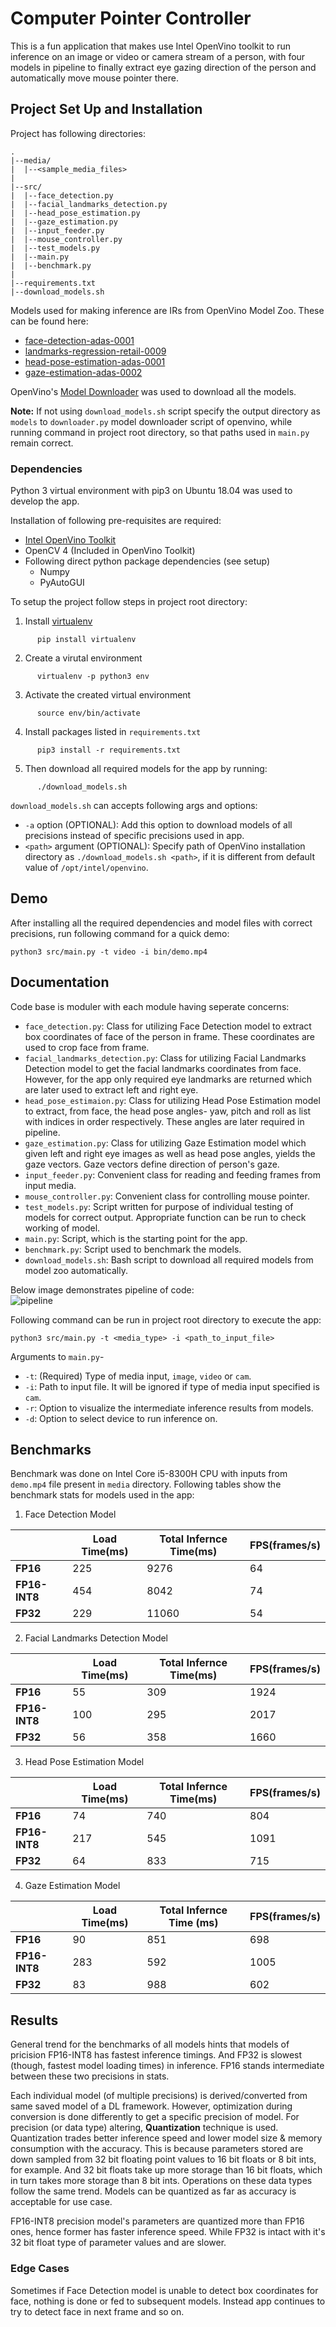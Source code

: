 # Computer Pointer Controller

This is a fun application that makes use Intel OpenVino toolkit to run inference on an image or video or camera stream of a person, with four models in pipeline to finally extract eye gazing direction of the person and automatically move mouse pointer there.

## Project Set Up and Installation

Project has following directories:
```
.
|--media/
|  |--<sample_media_files>
|
|--src/
|  |--face_detection.py
|  |--facial_landmarks_detection.py
|  |--head_pose_estimation.py
|  |--gaze_estimation.py
|  |--input_feeder.py
|  |--mouse_controller.py
|  |--test_models.py
|  |--main.py
|  |--benchmark.py
|
|--requirements.txt
|--download_models.sh
```

Models used for making inference are IRs from OpenVino Model Zoo.
These can be found here:
* [face-detection-adas-0001](https://docs.openvinotoolkit.org/latest/_models_intel_face_detection_adas_0001_description_face_detection_adas_0001.html)
* [landmarks-regression-retail-0009](https://docs.openvinotoolkit.org/latest/_models_intel_landmarks_regression_retail_0009_description_landmarks_regression_retail_0009.html)
* [head-pose-estimation-adas-0001](https://docs.openvinotoolkit.org/latest/_models_intel_head_pose_estimation_adas_0001_description_head_pose_estimation_adas_0001.html)
* [gaze-estimation-adas-0002](https://docs.openvinotoolkit.org/latest/_models_intel_gaze_estimation_adas_0002_description_gaze_estimation_adas_0002.html)

OpenVino's [Model Downloader](https://docs.openvinotoolkit.org/latest/_tools_downloader_README.html) was used to download all the models.<br>

**Note:** If not using `download_models.sh` script specify the output directory as `models` to `downloader.py` model downloader script of openvino, while running command in project root directory, so that paths used in `main.py` remain correct.

### Dependencies
Python 3 virtual environment with pip3 on Ubuntu 18.04 was used to develop the app.<br>

Installation of following pre-requisites are required:
- [Intel OpenVino Toolkit](https://docs.openvinotoolkit.org/latest/_docs_install_guides_installing_openvino_linux.html)
- OpenCV 4 (Included in OpenVino Toolkit)
- Following direct python package dependencies (see setup)
  - Numpy
  - PyAutoGUI

To setup the project follow steps in project root directory: 
1. Install [virtualenv](https://pypi.org/project/virtualenv/)
```
      pip install virtualenv
```
2. Create a virutal environment
```
      virtualenv -p python3 env
```
3. Activate the created virtual environment
```
      source env/bin/activate
```
4. Install packages listed in `requirements.txt`
```
      pip3 install -r requirements.txt
```

5. Then download all required models for the app by running:
```
      ./download_models.sh
```
`download_models.sh` can accepts following args and options:<br>
- `-a` option (OPTIONAL): Add this option to download models of all precisions instead of specific precisions used in app.
- `<path>` argument (OPTIONAL): Specify path of OpenVino installation directory as `./download_models.sh <path>`, if it is different from default value of `/opt/intel/openvino`.

## Demo
After installing all the required dependencies and model files with correct precisions, run following command for a quick demo:
```
python3 src/main.py -t video -i bin/demo.mp4
```

## Documentation

Code base is moduler with each module having seperate concerns:<br>
- `face_detection.py`: Class for utilizing Face Detection model to extract box coordinates of face of the person in frame. These coordinates are used to crop face from frame.
- `facial_landmarks_detection.py`: Class for utilizing Facial Landmarks Detection model to get the facial landmarks coordinates from face. However, for the app only required eye landmarks are returned which are later used to extract left and right eye.
- `head_pose_estimaion.py`: Class for utilizing Head Pose Estimation model to extract, from face, the head pose angles- yaw, pitch and roll as list with indices in order respectively. These angles are later required in pipeline.
- `gaze_estimation.py`: Class for utilizing Gaze Estimation model which given left and right eye images as well as head pose angles, yields the gaze vectors. Gaze vectors define direction of person's gaze.
- `input_feeder.py`: Convenient class for reading and feeding frames from input media.
- `mouse_controller.py`: Convenient class for controlling mouse pointer.
- `test_models.py`: Script written for purpose of individual testing of models for correct output. Appropriate function can be run to check working of model.
- `main.py`: Script, which is the starting point for the app.
- `benchmark.py`: Script used to benchmark the models.
- `download_models.sh`: Bash script to download all required models from model zoo automatically.

Below image demonstrates pipeline of code:<br>
![pipeline](pipeline.png)

Following command can be run in project root directory to execute the app:
  ```
  python3 src/main.py -t <media_type> -i <path_to_input_file>
  ```
Arguments to `main.py`-
- `-t`: (Required) Type of media input, `image`, `video` or `cam`.
- `-i`: Path to input file. It will be ignored if type of media input specified is `cam`.
- `-r`: Option to visualize the intermediate inference results from models.
- `-d`: Option to select device to run inference on.


## Benchmarks
Benchmark was done on Intel Core i5-8300H CPU with inputs from `demo.mp4` file present in `media` directory. Following tables show the benchmark stats for models used in the app:<br>
1. Face Detection Model<br>

|             | Load Time(ms) | Total Infernce Time(ms)  | FPS(frames/s) |
|-------------|---------------|--------------------------|---------------|
|**FP16**     |     225       |         9276             |     64        |
|**FP16-INT8**|     454       |         8042             |     74        |
|**FP32**     |     229       |         11060            |     54        |

2. Facial Landmarks Detection Model<br>

|             | Load Time(ms) | Total Infernce Time(ms)  | FPS(frames/s) |
|-------------|---------------|--------------------------|---------------|
|**FP16**     |      55       |          309             |  1924         |
|**FP16-INT8**|      100      |          295             |  2017         |
|**FP32**     |      56       |          358             |  1660         |

3. Head Pose Estimation Model<br>

|             | Load Time(ms) | Total Infernce Time(ms)  | FPS(frames/s) |
|-------------|---------------|--------------------------|---------------|
|**FP16**     |      74       |           740            |     804       |
|**FP16-INT8**|      217      |           545            |     1091      |
|**FP32**     |      64       |           833            |     715       |

4. Gaze Estimation Model<br>

|             | Load Time(ms) | Total Infernce Time (ms) | FPS(frames/s) |
|-------------|---------------|--------------------------|---------------|
|**FP16**     |     90        |          851             |    698        |
|**FP16-INT8**|     283       |          592             |    1005       |
|**FP32**     |     83        |          988             |    602        |

## Results

General trend for the benchmarks of all models hints that models of pricision FP16-INT8 has fastest inference timings. And FP32 is slowest (though, fastest model loading times) in inference. FP16 stands intermediate between these two precisions in stats.<br>

Each individual model (of multiple precisions) is derived/converted from same saved model of a DL framework. However, optimization during conversion is done differently to get a specific precision of model. For precision (or data type) altering, **Quantization** technique is used. Quantization trades better inference speed and lower model size & memory consumption with the accuracy. This is because parameters stored are down sampled from 32 bit floating point values to 16 bit floats or 8 bit ints, for example. And 32 bit floats take up more storage than 16 bit floats, which in turn takes more storage than 8 bit ints. Operations on these data types follow the same trend. Models can be quantized as far as accuracy is acceptable for use case.<br>

FP16-INT8 precision model's parameters are quantized more than FP16 ones, hence former has faster inference speed. While FP32 is intact with it's 32 bit float type of parameter values and are slower.

### Edge Cases
Sometimes if Face Detection model is unable to detect box coordinates for face, nothing is done or fed to subsequent models. Instead app continues to try to detect face in next frame and so on.

